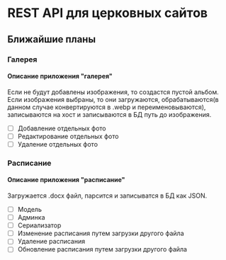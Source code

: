 # REST API для церковных сайтов

## Ближайшие планы

### Галерея

#### Описание приложения "галерея"

Если не будут добавлены изображения, то создастся пустой альбом. Если изображения выбраны, то они загружаются, обрабатываются(в данном случае конвертируются в .webp и переименовываются), записываются на хост и записываются в БД путь до изображения.

- [ ] Добавление отдельных фото
- [ ] Редактирование отдельных фото
- [ ] Удаление отдельных фото

### Расписание

#### Описание приложения "расписание"

Загружается .docx файл, парсится и записыватся в БД как JSON.

- [ ] Модель
- [ ] Админка
- [ ] Сериализатор
- [ ] Изменение расписания путем загрузки другого файла
- [ ] Удаление расписания
- [ ] Обновление расписания путем загрузки другого файла
